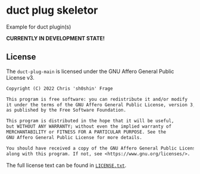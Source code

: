 # duct plug skeletor

Example for duct plugin(s)

**CURRENTLY IN DEVELOPMENT STATE!**

## License

The `duct-plug-main` is licensed under the GNU Affero General Public License v3.

```txt
Copyright (C) 2022 Chris 'sh0shin' Frage

This program is free software: you can redistribute it and/or modify
it under the terms of the GNU Affero General Public License, version 3,
as published by the Free Software Foundation.

This program is distributed in the hope that it will be useful,
but WITHOUT ANY WARRANTY; without even the implied warranty of
MERCHANTABILITY or FITNESS FOR A PARTICULAR PURPOSE. See the
GNU Affero General Public License for more details.

You should have received a copy of the GNU Affero General Public License
along with this program. If not, see <https://www.gnu.org/licenses/>.
```

The full license text can be found in [`LICENSE.txt`](LICENSE.txt).

[//]: # ( vim: set ft=markdown : )
